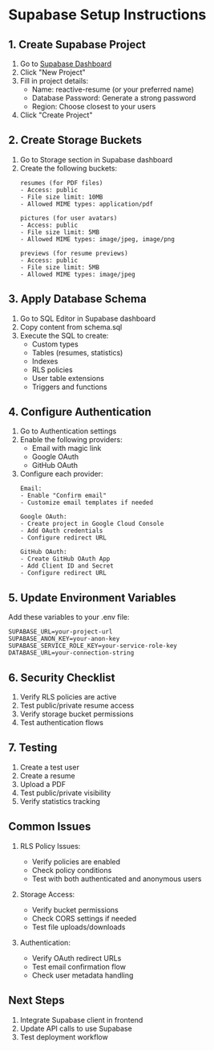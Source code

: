 # Supabase Setup Instructions

## 1. Create Supabase Project

1. Go to [Supabase Dashboard](https://app.supabase.com)
2. Click "New Project"
3. Fill in project details:
   - Name: reactive-resume (or your preferred name)
   - Database Password: Generate a strong password
   - Region: Choose closest to your users
4. Click "Create Project"

## 2. Create Storage Buckets

1. Go to Storage section in Supabase dashboard
2. Create the following buckets:
   ```
   resumes (for PDF files)
   - Access: public
   - File size limit: 10MB
   - Allowed MIME types: application/pdf

   pictures (for user avatars)
   - Access: public
   - File size limit: 5MB
   - Allowed MIME types: image/jpeg, image/png

   previews (for resume previews)
   - Access: public
   - File size limit: 5MB
   - Allowed MIME types: image/jpeg
   ```

## 3. Apply Database Schema

1. Go to SQL Editor in Supabase dashboard
2. Copy content from schema.sql
3. Execute the SQL to create:
   - Custom types
   - Tables (resumes, statistics)
   - Indexes
   - RLS policies
   - User table extensions
   - Triggers and functions

## 4. Configure Authentication

1. Go to Authentication settings
2. Enable the following providers:
   - Email with magic link
   - Google OAuth
   - GitHub OAuth
3. Configure each provider:
   ```
   Email:
   - Enable "Confirm email"
   - Customize email templates if needed

   Google OAuth:
   - Create project in Google Cloud Console
   - Add OAuth credentials
   - Configure redirect URL

   GitHub OAuth:
   - Create GitHub OAuth App
   - Add Client ID and Secret
   - Configure redirect URL
   ```

## 5. Update Environment Variables

Add these variables to your .env file:
```
SUPABASE_URL=your-project-url
SUPABASE_ANON_KEY=your-anon-key
SUPABASE_SERVICE_ROLE_KEY=your-service-role-key
DATABASE_URL=your-connection-string
```

## 6. Security Checklist

1. Verify RLS policies are active
2. Test public/private resume access
3. Verify storage bucket permissions
4. Test authentication flows

## 7. Testing

1. Create a test user
2. Create a resume
3. Upload a PDF
4. Test public/private visibility
5. Verify statistics tracking

## Common Issues

1. RLS Policy Issues:
   - Verify policies are enabled
   - Check policy conditions
   - Test with both authenticated and anonymous users

2. Storage Access:
   - Verify bucket permissions
   - Check CORS settings if needed
   - Test file uploads/downloads

3. Authentication:
   - Verify OAuth redirect URLs
   - Test email confirmation flow
   - Check user metadata handling

## Next Steps

1. Integrate Supabase client in frontend
2. Update API calls to use Supabase
3. Test deployment workflow